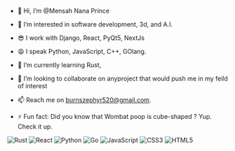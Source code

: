 - 👋 Hi, I’m @Mensah Nana Prince
- 👀 I’m interested in software development, 3d, and A.I.
- 😎 I work with Django, React, PyQt5, NextJs
- 😩 I speak Python, JavaScript, C++, GOlang.
- 🌱 I’m currently learning Rust,
- 💞️ I’m looking to collaborate on anyproject that would push me in my feild of interest
- 📫 Reach me on burnszephyr520@gmail.com. 

  
- ⚡ Fun fact: Did you know that Wombat poop is cube-shaped ? Yup. Check it up.

![Rust](https://img.shields.io/badge/Rust-black?logo=rust&logoColor=white)
![React](https://img.shields.io/badge/React-20232A?logo=react&logoColor=61DAFB)
![Python](https://img.shields.io/badge/Python-3670A0?logo=python&logoColor=ffdd54)
![Go](https://img.shields.io/badge/Go-00ADD8?logo=go&logoColor=white)
![JavaScript](https://img.shields.io/badge/JavaScript-F7DF1E?logo=javascript&logoColor=black)
![CSS3](https://img.shields.io/badge/CSS-1572B6?logo=css3&logoColor=white)
![HTML5](https://img.shields.io/badge/HTML5-E34F26?logo=html5&logoColor=white)

<!---
MensahPrince/MensahPrince is a ✨ special ✨ repository because its `README.md` (this file) appears on your GitHub profile.
You can click the Preview link to take a look at your changes.
--->
